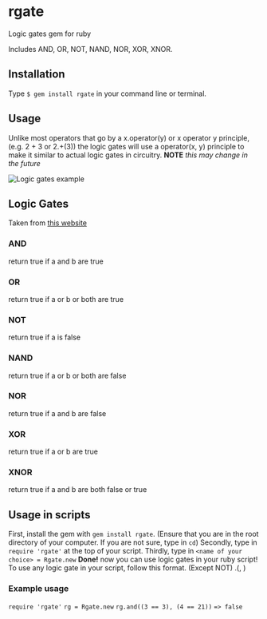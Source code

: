 # rgate
Logic gates gem for ruby

Includes AND, OR, NOT, NAND, NOR, XOR, XNOR.

## Installation

Type ```$ gem install rgate``` in your command line or terminal.

## Usage
Unlike most operators that go by a x.operator(y) or x operator y principle, (e.g. 2 + 3 or 2.+(3)) the logic gates will use a operator(x, y) principle to make it similar to actual logic gates in circuitry. **NOTE** _this may change in the future_

![Logic gates example](http://www.ee.surrey.ac.uk/Projects/CAL/digital-logic/gatesfunc/graphics/NOR.gif)

## Logic Gates
Taken from [this website](http://www.ee.surrey.ac.uk/Projects/CAL/digital-logic/gatesfunc/#eorgate)

### AND
return true if a and b are true

### OR
return true if a or b or both are true

### NOT
return true if a is false

### NAND
return true if a or b or both are false

### NOR
return true if a and b are false

### XOR
return true if a or b are true

### XNOR
return true if a and b are both false or true

## Usage in scripts
First, install the gem with ```gem install rgate```. (Ensure that you are in the root directory of your computer. If you are not sure, type in ```cd```)
Secondly, type in ```require 'rgate'``` at the top of your script.
Thirdly, type in ```<name of your choice> = Rgate.new```
**Done!** now you can use logic gates in your ruby script!
To use any logic gate in your script, follow this format. (Except NOT)
<the name chosen at the top of the script>.<the logic gate you wish to use in lowercase>(<first boolean operator>, <second boolean operator>)

### Example usage
```require 'rgate'```
```rg = Rgate.new```
```rg.and((3 == 3), (4 == 21))```
```=> false```
